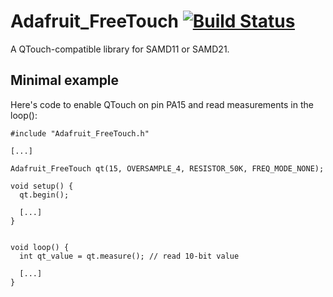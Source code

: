 # Adafruit_FreeTouch [![Build Status](https://github.com/adafruit/Adafruit_FreeTouch/workflows/Arduino%20Library%20CI/badge.svg)](https://github.com/adafruit/Adafruit_FreeTouch/actions)

A QTouch-compatible library for SAMD11 or SAMD21.

## Minimal example

Here's code to enable QTouch on pin PA15 and read measurements in the loop():

```
#include "Adafruit_FreeTouch.h"

[...]

Adafruit_FreeTouch qt(15, OVERSAMPLE_4, RESISTOR_50K, FREQ_MODE_NONE);

void setup() {
  qt.begin();

  [...]
}


void loop() {
  int qt_value = qt.measure(); // read 10-bit value
  
  [...]
}
```
